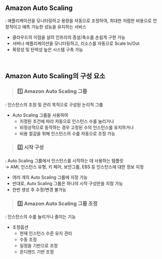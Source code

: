 ## Amazon Auto Scaling

: 애플리케이션을 모니터링하고 용량을 자동으로 조정하여, 최대한 저렴한 비용으로 안정적이고 예측 가능한 성능을 유지하는 서비스

- 클라우드의 이점을 살려 인프라의 증설/축소를 손쉽게 구현 가능
- 서버나 애플리케이션을 모니터링하고, 리소스를 자동으로 Scale In/Out
- 확장성 및 탄력성 높은 시스템 구축 가능

<br>

## Amazon Auto Scaling의 구성 요소

> ### 1️⃣ Amazon Auto Scaling 그룹

: 인스턴스의 조정 및 관리 목적으로 구성된 논리적 그룹

- Auto Scaling 그룹을 사용하여
  - 지정된 조건에 따라 자동으로 인스턴스 수를 늘리거나
  - 비정상적으로 동작하는 경우 고정된 수의 인스턴스를 유지하거나
  - 비용 절감을 위해 인스턴스의 수를 자동으로 조정 가능

> ### 2️⃣ 시작 구성

: Auto Scaling 그룹에서 인스턴스를 시작하는 데 사용하는 템플릿  
→ AMI, 인스턴스 유형, 키 페어, 보안그룹, EBS 등 인스턴스에 대한 정보 지정

- 여러 개의 Auto Scaling 그룹에 지정 가능
- 반대로, Auto Scaling 그룹은 하나의 시작 구성만을 지정 가능
- 한번 생성 후 수정/변경 불가능

> ### 3️⃣ Amazon Auto Scaling 그룹 조정

: 인스턴스의 수를 늘리거나 줄이는 기능

- 조정옵션
  - 현재 인스턴스 수준 유지 관리
  - 수동 조정
  - 일정을 기반으로 조정
  - 온디맨드 기반 조정
